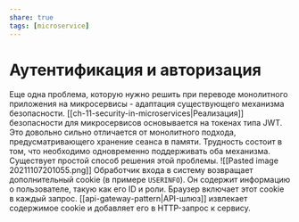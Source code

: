 ```yaml
---
share: true
tags: [microservice]
---
```

# Аутентификация и авторизация
Еще одна проблема, которую нужно решить при переводе монолитного приложения на микросервисы - адаптация существующего механизма безопасности. [[ch-11-security-in-microservices|Реализация]] безопасности для микросервисов основывается на токенах типа JWT. Это довольно сильно отличается от монолитного подхода, предусматривающего хранение сеанса в памяти. Трудность состоит в том, что необходимо одновременно поддерживать оба механизма.
Существует простой способ решения этой проблемы.
![[Pasted image 20211107201055.png]]
Обработчик входа в систему возвращает дополнительный cookie (в примере `USERINFO`). Он содержит информацию о пользователе, такую как его ID и роли. Браузер включает этот cookie в каждый запрос. [[api-gateway-pattern|API-шлюз]] извлекает содержимое cookie и добавляет его в HTTP-запрос к сервису.
